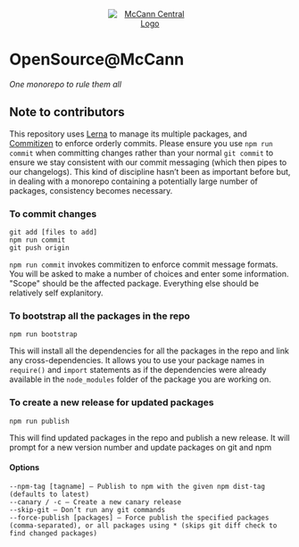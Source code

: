 <center>
  <a href="https://mccanncentral.co.uk" target="_blank" style="display:block; max-width: 150px;">
    <img src="https://www.mccanncentral.co.uk/_nuxt/img/mccann_logo.9fe84a2.svg" alt="McCann Central Logo"/>
  </a>
</center>

# OpenSource@McCann
_One monorepo to rule them all_

## Note to contributors
This repository uses [Lerna](https://github.com/lerna/lerna) to manage its multiple packages, and [Commitizen]() to enforce orderly commits. Please ensure you use `npm run commit` when committing changes rather than your normal `git commit` to ensure we stay consistent with our commit messaging (which then pipes to our changelogs). This kind of discipline hasn’t been as important before but, in dealing with a monorepo containing a potentially large number of packages, consistency becomes necessary.

### To commit changes
```
git add [files to add]
npm run commit
git push origin
```
`npm run commit` invokes commitizen to enforce commit message formats. You will be asked to make a number of choices and enter some information. "Scope" should be the affected package. Everything else should be relatively self explanitory.

### To bootstrap all the packages in the repo
```
npm run bootstrap
```
This will install all the dependencies for all the packages in the repo and link any cross-dependencies. It allows you to use your package names in `require()` and `import` statements as if the dependencies were already available in the `node_modules` folder of the package you are working on.

### To create a new release for updated packages
```
npm run publish
```
This will find updated packages in the repo and publish a new release. It will prompt for a new version number and update packages on git and npm

#### Options
```
--npm-tag [tagname] — Publish to npm with the given npm dist-tag (defaults to latest)
--canary / -c — Create a new canary release
--skip-git — Don’t run any git commands
--force-publish [packages] — Force publish the specified packages (comma-separated), or all packages using * (skips git diff check to find changed packages)
```
